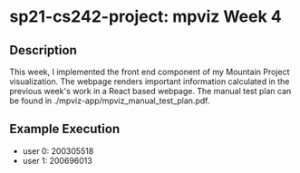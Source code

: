 # sp21-cs242-project: mpviz Week 4

## Description

This week, I implemented the front end component of my Mountain Project visualization. The webpage renders important information calculated in the previous week's work in a React based webpage. The manual test plan can be found in ./mpviz-app/mpviz_manual_test_plan.pdf.

## Example Execution

- user 0: 200305518
- user 1: 200696013


